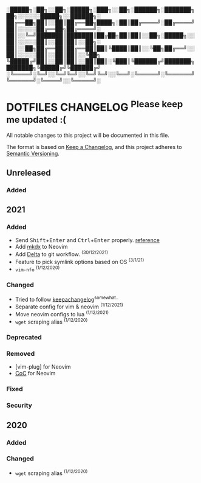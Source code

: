 ░█████╗░██╗░░██╗░█████╗░███╗░░██╗░██████╗░███████╗██╗░░░░░░█████╗░░██████╗░
██╔══██╗██║░░██║██╔══██╗████╗░██║██╔════╝░██╔════╝██║░░░░░██╔══██╗██╔════╝░
██║░░╚═╝███████║███████║██╔██╗██║██║░░██╗░█████╗░░██║░░░░░██║░░██║██║░░██╗░
██║░░██╗██╔══██║██╔══██║██║╚████║██║░░╚██╗██╔══╝░░██║░░░░░██║░░██║██║░░╚██╗
╚█████╔╝██║░░██║██║░░██║██║░╚███║╚██████╔╝███████╗███████╗╚█████╔╝╚██████╔╝
░╚════╝░╚═╝░░╚═╝╚═╝░░╚═╝╚═╝░░╚══╝░╚═════╝░╚══════╝╚══════╝░╚════╝░░╚═════╝░

# DOTFILES CHANGELOG <sup>Please keep me updated :(</sup>
All notable changes to this project will be documented in this file.

The format is based on [Keep a Changelog](https://keepachangelog.com/en/1.0.0/),
and this project adheres to [Semantic Versioning](https://semver.org/spec/v2.0.0.html).

## Unreleased
### Added

## 2021
### Added
- Send <kbd>Shift</kbd>+<kbd>Enter</kbd> and <kbd>Ctrl</kbd>+<kbd>Enter</kbd> properly. [reference](https://stackoverflow.com/questions/16359878/how-to-map-shift-enter/42461580#42461580)
- Add [mkdx](https://github.com/SidOfc/mkdx/) to Neovim
- Add [Delta](https://github.com/dandavison/delta) to git workflow. <sup>(30/12/2021)</sup>
- Feature to pick symlink options based on OS <sup>(3/1/21)</sup>
- `vim-nfo` <sup>(1/12/2020)</sup>
### Changed
- Tried to follow [keepachangelog](https://keepachangelog.com/en/1.0.0/)<sup>somewhat..</sup>
- Separate config for vim & neovim <sup>(1/12/2021)</sup>
- Move neovim configs to lua <sup>(1/12/2021)</sup>
- `wget` scraping alias <sup>(1/12/2020)</sup>
### Deprecated
### Removed
- [vim-plug] for Neovim
- [CoC](https://github.com/neoclide/coc.nvim) for Neovim
### Fixed
### Security

## 2020
### Added
### Changed
- `wget` scraping alias <sup>(1/12/2020)</sup>
